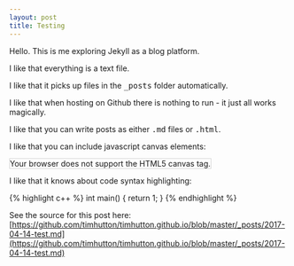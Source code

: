 ```yaml
---
layout: post
title: Testing
---
```


Hello. This is me exploring Jekyll as a blog platform.

I like that everything is a text file.

I like that it picks up files in the <tt>_posts</tt> folder automatically.

I like that when hosting on Github there is nothing to run - it just all works magically.

I like that you can write posts as either <tt>.md</tt> files or <tt>.html</tt>.

I like that you can include javascript canvas elements:

<canvas id="myCanvas" width="200" height="100" style="border:1px solid #d3d3d3;">
Your browser does not support the HTML5 canvas tag.</canvas>

<script>
var c = document.getElementById("myCanvas");
var ctx = c.getContext("2d");
ctx.beginPath();
ctx.arc(95,50,40,0,2*Math.PI);
ctx.stroke();
</script>
  
I like that it knows about code syntax highlighting:

{% highlight c++ %}
int main()
{
    return 1;
}
{% endhighlight %}

See the source for this post here: [https://github.com/timhutton/timhutton.github.io/blob/master/_posts/2017-04-14-test.md](https://github.com/timhutton/timhutton.github.io/blob/master/_posts/2017-04-14-test.md)
